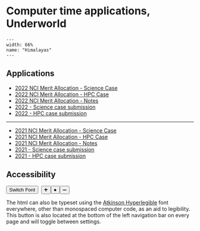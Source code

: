 # Computer time applications, Underworld


```{figure} Figures/Images/UWWebsite2021.png
---
width: 66%
name: "Himalayas"
---
```



## Applications

 - [2022 NCI Merit Allocation - Science Case](2022/2022.ScienceCase)
 - [2022 NCI Merit Allocation - HPC Case](2022/2022.HistoryWithHPC)
 - [2022 NCI Merit Allocation - Notes](2022/2022.Notes)
 - <a href="../_page/2022-2022.ScienceCase/html/index.html"> 2022 - Science case submission </a>
 - <a href="../_page/2022-2022.HistoryWithHPC/html/index.html"> 2022 - HPC case submission </a>

 ---

 - [2021 NCI Merit Allocation - Science Case](2021/2021.ScienceCase)
 - [2021 NCI Merit Allocation - HPC Case](2021/2021.HistoryWithHPC)
 - [2021 NCI Merit Allocation - Notes](2021/2021.Notes)
 - <a href="../_page/2021-2021.ScienceCase/html/index.html"> 2021 - Science case submission </a>
 - <a href="../_page/2021-2021.HistoryWithHPC/html/index.html"> 2021 - HPC case submission </a>


## Accessibility

<button type="button" onclick="legibleFontSwitcher()">Switch Font</button>&nbsp;&nbsp;<button type="button" onclick="fontScaler(1.1)">&#10133;</button><button type="button" onclick="fontScaler(0.0)">&#9679;</button><button type="button" onclick="fontScaler(0.909)">&#10134;</button>  


The html can also be typeset using the [Atkinson Hyperlegible](https://brailleinstitute.org/freefont) font everywhere, other than monospaced computer code, as an aid to legibility. This button is also located at the bottom of the left navigation bar on every page and will toggle between settings.
